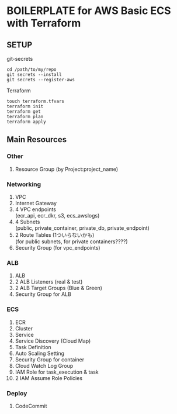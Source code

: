 # BOILERPLATE for AWS Basic ECS with Terraform

## SETUP

git-secrets
```shell
cd /path/to/my/repo
git secrets --install
git secrets --register-aws
```

Terraform
```shell
touch terraform.tfvars
terraform init
terraform get
terraform plan
terraform apply
```

## Main Resources

### Other
1. Resource Group (by Project:project_name)

### Networking
1. VPC
2. Internet Gateway
3. 4 VPC endpoints  
   (ecr_api, ecr_dkr, s3, ecs_awslogs)
4. 4 Subnets  
   (public, private_container, private_db, private_endpoint)
5. 2 Route Tables (1ついらないかも)  
   (for public subnets, for private containers????)
6. Security Group
   (for vpc_endpoints)

### ALB
1. ALB
2. 2 ALB Listeners
   (real & test)
3. 2 ALB Target Groups
   (Blue & Green)
4. Security Group for ALB

### ECS
1. ECR
2. Cluster
3. Service
4. Service Discovery (Cloud Map)
5. Task Definition
6. Auto Scaling Setting
7. Security Group for container
8. Cloud Watch Log Group
9. IAM Role for task_execution & task
10. 2 IAM Assume Role Policies

### Deploy
1. CodeCommit
